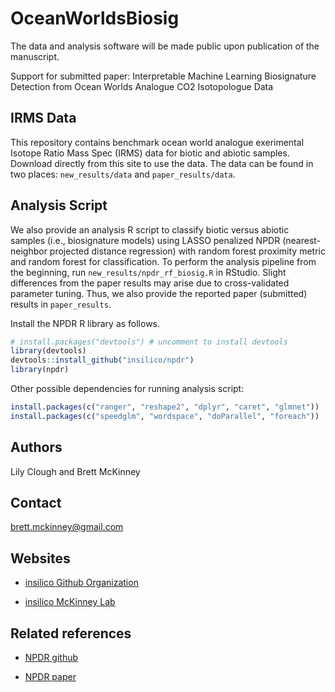 # OceanWorldsBiosig
The data and analysis software will be made public upon publication of the manuscript. 

Support for submitted paper: Interpretable Machine Learning Biosignature Detection from Ocean Worlds Analogue CO2 Isotopologue Data 

## IRMS Data

This repository contains benchmark ocean world analogue exerimental Isotope Ratio Mass Spec (IRMS) data for biotic and abiotic samples. Download directly from this site to use the data. The data can be found in two places: `new_results/data` and `paper_results/data`.

## Analysis Script

We also provide an analysis R script to classify biotic versus abiotic samples (i.e., biosignature models) using LASSO penalized NPDR (nearest-neighbor projected distance regression) with random forest proximity metric and random forest for classification. To perform the analysis pipeline from the beginning, run `new_results/npdr_rf_biosig.R` in RStudio. Slight differences from the paper results may arise due to cross-validated parameter tuning. Thus, we also provide the reported paper (submitted) results in `paper_results`.   

Install the NPDR R library as follows.

``` r
# install.packages("devtools") # uncomment to install devtools
library(devtools)
devtools::install_github("insilico/npdr")
library(npdr)
```

Other possible dependencies for running analysis script:

``` r
install.packages(c("ranger", "reshape2", "dplyr", "caret", "glmnet"))
install.packages(c("speedglm", "wordspace", "doParallel", "foreach"))
```

## Authors
Lily Clough and Brett McKinney

## Contact

[brett.mckinney@gmail.com](brett.mckinney@gmail.com)

## Websites

-   [insilico Github Organization](https://github.com/insilico)

-   [insilico McKinney Lab](http://insilico.utulsa.edu/)

## Related references

-   [NPDR github](https://insilico.github.io/npdr/)

-   [NPDR paper](https://doi.org/10.1093/bioinformatics/btaa024)
